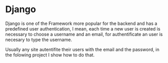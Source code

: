 # Django

Django is one of the Framework more popular for the backend and has a predefined user authentication, I mean, each time a new user is created is necessary to choose a username and an email, for authentificate an user is necesary to type the username.

Usually any site autentifite their users with the email and the password, in the folowing project I show how to do that.

